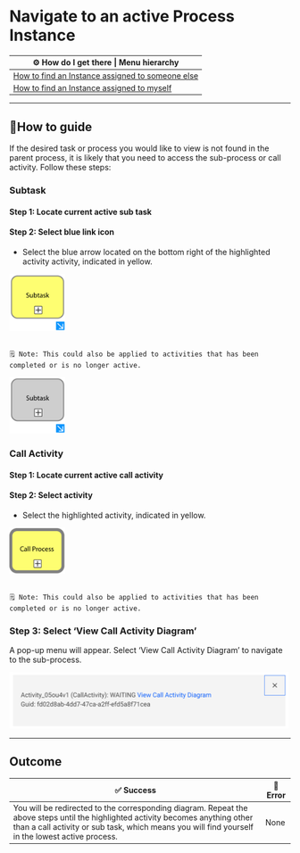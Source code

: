 # Navigate to an active Process Instance

| ⚙ How do I get there \| Menu hierarchy |
| ------------------------------------ |
| [How to find an Instance assigned to someone else](https://github.com/sartography/spiff-arena/blob/main/docs/how_to/find_an_Instance_assigned_to_someone_else.md) 
[How to find an Instance assigned to myself](https://github.com/sartography/spiff-arena/blob/main/docs/how_to/find_an_Instance_assigned_to_myself.md)|      |
---

## 📔How to guide

If the desired task or process you would like to view is not found in the parent process, it is likely that you need to access the sub-process or call activity. Follow these steps:

### Subtask


#### Step 1: Locate current active sub task

#### Step 2: Select blue link icon

- Select the blue arrow located on the bottom right of the highlighted activity activity, indicated in yellow.
  
<img src="images/active_subtask.png" alt="inactive_subtask" width="100"/>

```{admonition} Note

🗒 Note: This could also be applied to activities that has been completed or is no longer active.
```
<img src="images/inactive_subtask.png" alt="inactive_subtask" width="100"/>

### Call Activity

#### Step 1: Locate current active call activity

#### Step 2: Select activity

- Select the highlighted activity, indicated in yellow.
<img src="images/active_call_process.png" alt="inactive_subtask" width="100"/>

```{admonition} Note

🗒 Note: This could also be applied to activities that has been completed or is no longer active.
```

### Step 3: Select ‘View Call Activity Diagram’

A pop-up menu will appear. Select ‘View Call Activity Diagram’ to navigate to the sub-process.

<img src="images/call_activity_popup.png" alt="inactive_subtask" width="500"/>


---

 
## **Outcome**

| ✅ Success | 🚫 Error |
| --- | --- |
| You will be redirected to the corresponding diagram. Repeat the above steps until the highlighted activity becomes anything other than a call activity or sub task, which means you will find yourself in the lowest active process.|None |
